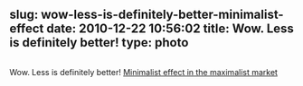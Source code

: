slug: wow-less-is-definitely-better-minimalist-effect
date: 2010-12-22 10:56:02
title: Wow. Less is definitely better! 
type: photo
---

<a href="http://www.a2591.com/2010/12/minimalist-effect-in-maximalist-market.html"><img src="{{@asset.url swerner/tumblr/2010-12-22-wow-less-is-definitely-better-minimalist-effect-68c6758269.jpeg}}" alt=""/></a>

Wow. Less is definitely better! [Minimalist effect in the maximalist market](http://www.a2591.com/2010/12/minimalist-effect-in-maximalist-market.html)
